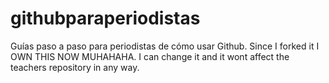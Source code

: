 # githubparaperiodistas
Guías paso a paso para periodistas de cómo usar Github.
Since I forked it I OWN THIS NOW MUHAHAHA. I can change it and it wont affect the teachers repository in any way. 
